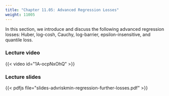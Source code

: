 ```yaml
---
title: "Chapter 11.05: Advanced Regression Losses"
weight: 11005
---
```

In this section, we introduce and discuss the following advanced regression losses: Huber, log-cosh, Cauchy, log-barrier, epsilon-insensitive, and quantile loss. 

<!--more-->

### Lecture video

{{< video id="1A-ocpNxOhQ" >}}

### Lecture slides

{{< pdfjs file="slides-advriskmin-regression-further-losses.pdf" >}}
